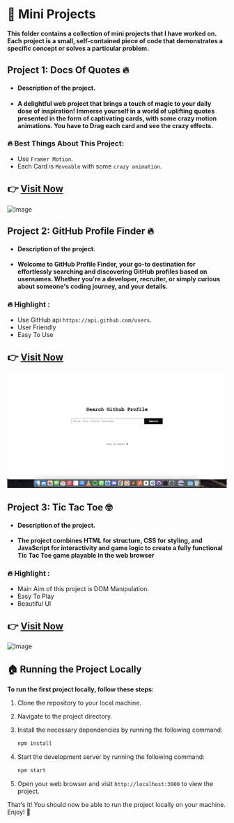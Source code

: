 # 🚀 Mini Projects

**This folder contains a collection of mini projects that I have worked on. Each project is a small, self-contained piece of code that demonstrates a specific concept or solves a particular problem.**

## Project 1: Docs Of Quotes 🔥

- #### **Description of the project.**

- **A delightful web project that brings a touch of magic to your daily dose of inspiration! Immerse yourself in a world of uplifting quotes presented in the form of captivating cards, with some crazy motion animations. You have to Drag each card and see the crazy effects.**

### 🔥 Best Things About This Project:
- Use `Framer Motion`.
- Each Card is `Moveable` with some `crazy animation`.

## 👉 [**Visit Now**](https://quotesdocs.netlify.app/)
![Image](https://raw.githubusercontent.com/debapriyo007/Mini-Projects/main/ReadMe%20Images/Screenshot%202024-01-20%20at%209.29.07%E2%80%AFAM.png)

## Project 2: GitHub Profile Finder 🔥

- #### **Description of the project.**

- **Welcome to GitHub Profile Finder, your go-to destination for effortlessly searching and discovering GitHub profiles based on usernames. Whether you're a developer, recruiter, or simply curious about someone's coding journey, and your details.**

### 🔥 Highlight :
- Use GitHub api `https://api.github.com/users`.
- User Friendly
- Easy To Use

## 👉 [**Visit Now**](https://github-finder-debu.netlify.app/)
![Image](https://raw.githubusercontent.com/debapriyo007/Mini-Projects/main/ReadMe%20Images/Github%20finder.png)


## Project 3: Tic Tac Toe 🤓

- #### **Description of the project.**

- **The project combines HTML for structure, CSS for styling, and JavaScript for interactivity and game logic to create a fully functional Tic Tac Toe game playable in the web browser**

### 🔥 Highlight :
- Main Aim of this project is DOM Manipulation.
- Easy To Play
- Beautiful UI

## 👉 [**Visit Now**]()
![Image]()


## 🏠 Running the Project Locally

**To run the first project locally, follow these steps:**

1. Clone the repository to your local machine.
2. Navigate to the project directory.
3. Install the necessary dependencies by running the following command:

    ```bash
    npm install
    ```

4. Start the development server by running the following command:

    ```bash
    npm start
    ```

5. Open your web browser and visit `http://localhost:3000` to view the project.

That's it! You should now be able to run the project locally on your machine. Enjoy! 🎉




